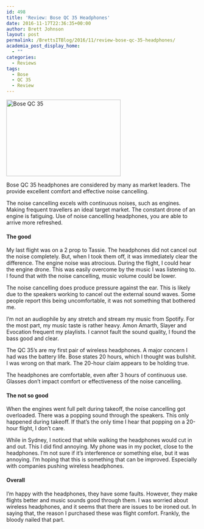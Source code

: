 ```yaml
---
id: 498
title: 'Review: Bose QC 35 Headphones'
date: 2016-11-17T22:36:35+00:00
author: Brett Johnson
layout: post
permalink: /BrettsITBlog/2016/11/review-bose-qc-35-headphones/
academia_post_display_home:
  - ""
categories:
  - Reviews
tags:
  - Bose
  - QC 35
  - Review
---
```

<img class="alignnone wp-image-499 size-medium" src="https://sdbrett.com/assets/images/2016/11/Bose-QC35-300x201.jpg" alt="Bose QC 35" width="300" height="201" srcset="https://sdbrett.com/assets/images2016/11/Bose-QC35-300x201.jpg 300w, https://sdbrett.com/assets/images2016/11/Bose-QC35-768x515.jpg 768w, https://sdbrett.com/assets/images2016/11/Bose-QC35-260x174.jpg 260w, https://sdbrett.com/assets/images2016/11/Bose-QC35.jpg 790w" sizes="(max-width: 300px) 100vw, 300px" />

Bose QC 35 headphones are considered by many as market leaders. The provide excellent comfort and effective noise cancelling.

The noise cancelling excels with continuous noises, such as engines. Making frequent travellers an ideal target market. The constant drone of an engine is fatiguing. Use of noise cancelling headphones, you are able to arrive more refreshed.

#### The good

My last flight was on a 2 prop to Tassie. The headphones did not cancel out the noise completely. But, when I took them off, it was immediately clear the difference. The engine noise was atrocious. During the flight, I could hear the engine drone. This was easily overcome by the music I was listening to. I found that with the noise cancelling, music volume could be lower.

The noise cancelling does produce pressure against the ear. This is likely due to the speakers working to cancel out the external sound waves. Some people report this being uncomfortable, it was not something that bothered me.

I&#8217;m not an audiophile by any stretch and stream my music from Spotify. For the most part, my music taste is rather heavy. Amon Amarth, Slayer and Evocation frequent my playlists. I cannot fault the sound quality, I found the bass good and clear.

The QC 35&#8217;s are my first pair of wireless headphones. A major concern I had was the battery life. Bose states 20 hours, which I thought was bullshit. I was wrong on that mark. The 20-hour claim appears to be holding true.

The headphones are comfortable, even after 3 hours of continuous use. Glasses don&#8217;t impact comfort or effectiveness of the noise cancelling.

#### The not so good

When the engines went full pelt during takeoff, the noise cancelling got overloaded. There was a popping sound through the speakers. This only happened during takeoff. If that&#8217;s the only time I hear that popping on a 20-hour flight, I don&#8217;t care.

While in Sydney, I noticed that while walking the headphones would cut in and out. This I did find annoying. My phone was in my pocket, close to the headphones. I&#8217;m not sure if it&#8217;s interference or something else, but it was annoying. I&#8217;m hoping that this is something that can be improved. Especially with companies pushing wireless headphones.

#### Overall

I&#8217;m happy with the headphones, they have some faults. However, they make flights better and music sounds good through them. I was worried about wireless headphones, and it seems that there are issues to be ironed out. In saying that, the reason I purchased these was flight comfort. Frankly, the bloody nailed that part.